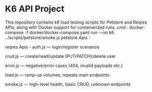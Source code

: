 # K6 API Project
This repository contains k6 load testing scripts for Petstore and Reqres APIs, along with Docker support for containerized runs. 
cmd : 
     docker-compose -f docker/docker-compose.yaml run --rm k6 ../scripts/petstore/smoke.js
petstore Apis - 




 reqres Apis - 
auth.js — login/register scenarios

crud.js — create/read/update (PUT/PATCH)/delete user

error.js — negative/error cases (404, invalid payloads etc.)

load.js — ramp-up volumes, repeats main endpoints

smoke.js — high-level health, basic CRUD, unknown endpoints